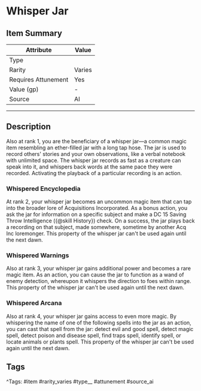# Whisper Jar

## Item Summary

| Attribute            | Value                        |
|----------------------|------------------------------|
| Type                 |   |
| Rarity               | Varies             |
| Requires Attunement  | Yes                |
| Value (gp)           | -    |
| Source               | AI |

---

## Description

Also at rank 1, you are the beneficiary of a whisper jar—a common magic item resembling an ether-filled jar with a long tap hose. The jar is used to record others' stories and your own observations, like a verbal notebook with unlimited space. The whisper jar records as fast as a creature can speak into it, and whispers back words at the same pace they were recorded. Activating the playback of a particular recording is an action.

### Whispered Encyclopedia

At rank 2, your whisper jar becomes an uncommon magic item that can tap into the broader lore of Acquisitions Incorporated. As a bonus action, you ask the jar for information on a specific subject and make a DC 15 Saving Throw Intelligence ({@skill History}) check. On a success, the jar plays back a recording on that subject, made somewhere, sometime by another Acq Inc loremonger. This property of the whisper jar can't be used again until the next dawn.

### Whispered Warnings

Also at rank 3, your whisper jar gains additional power and becomes a rare magic item. As an action, you can cause the jar to function as a wand of enemy detection, whereupon it whispers the direction to foes within range. This property of the whisper jar can't be used again until the next dawn.

### Whispered Arcana

Also at rank 4, your whisper jar gains access to even more magic. By whispering the name of one of the following spells into the jar as an action, you can cast that spell from the jar: detect evil and good spell, detect magic spell, detect poison and disease spell, find traps spell, identify spell, or locate animals or plants spell. This property of the whisper jar can't be used again until the next dawn.

## Tags

^Tags: #item #rarity_varies #type__ #attunement #source_ai
